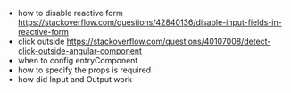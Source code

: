 - how to disable reactive form
  https://stackoverflow.com/questions/42840136/disable-input-fields-in-reactive-form
- click outside
  https://stackoverflow.com/questions/40107008/detect-click-outside-angular-component
- when to config entryComponent
- how to specify the props is required
- how did Input and Output work